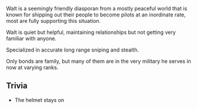 Walt is a seemingly friendly diasporan from a mostly peaceful world that is known for shipping out their people to become pilots at an inordinate rate, most are fully supporting this situation.

Walt is quiet but helpful, maintaining relationships but not getting very familiar with anyone.

Specialized in accurate long range sniping and stealth.

Only bonds are family, but many of them are in the very military he serves in now at varying ranks.

## Trivia

* The helmet stays on